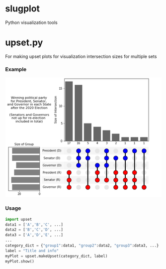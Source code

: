 # slugplot
Python visualization tools

# upset.py
For making upset plots for visualization intersection sizes for multiple sets

### Example
![Example Plot](/example_upset_party2020.png)
### Usage
```python
import upset
data1 = ['A','B','C', ...]
data2 = ['B','C','D', ...]
data3 = ['A','D','E', ...]
...
category_dict = {"group1":data1, "group2":data2, "group3":data3, ...}
label = "Title and info"
myPlot = upset.makeUpset(category_dict, label)
myPlot.show()
```
